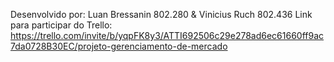 Desenvolvido por: Luan Bressanin 802.280 & Vinicius Ruch 802.436
Link para participar do Trello: https://trello.com/invite/b/yqpFK8y3/ATTI692506c29e278ad6ec61660ff9ac7da0728B30EC/projeto-gerenciamento-de-mercado
